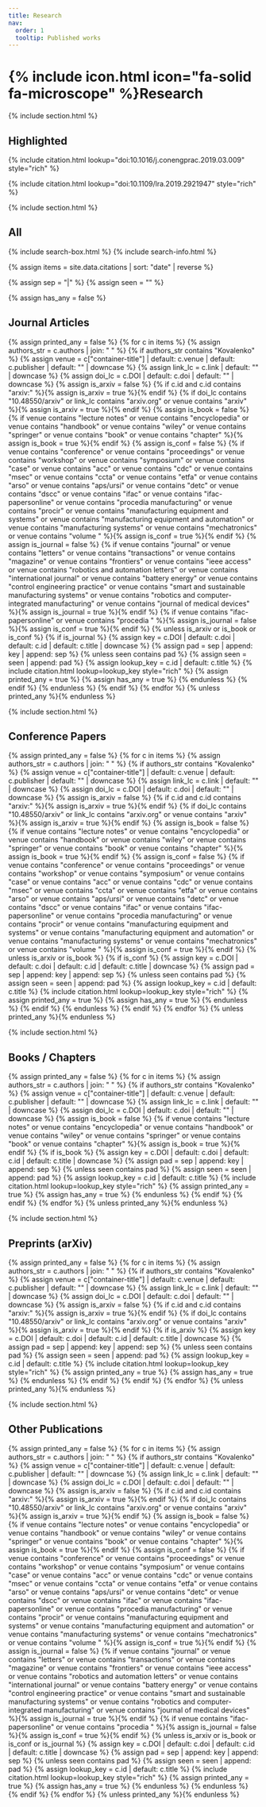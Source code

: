 ```yaml
---
title: Research
nav:
  order: 1
  tooltip: Published works
---
```


# {% include icon.html icon="fa-solid fa-microscope" %}Research



{% include section.html %}

## Highlighted

{% include citation.html lookup="doi:10.1016/j.conengprac.2019.03.009" style="rich" %}

{% include citation.html lookup="doi:10.1109/lra.2019.2921947" style="rich" %}

{% include section.html %}

## All

{% include search-box.html %}
{% include search-info.html %}

{% assign items = site.data.citations | sort: "date" | reverse %}

{% assign sep = "|" %}
{% assign seen = "" %}

{% assign has_any = false %}

## Journal Articles
{% assign printed_any = false %}
{% for c in items %}
  {% assign authors_str = c.authors | join: " " %}
  {% if authors_str contains "Kovalenko" %}
    {% assign venue = c["container-title"] | default: c.venue | default: c.publisher | default: "" | downcase %}
    {% assign link_lc = c.link | default: "" | downcase %}
    {% assign doi_lc = c.DOI | default: c.doi | default: "" | downcase %}
    {% assign is_arxiv = false %}
    {% if c.id and c.id contains "arxiv:" %}{% assign is_arxiv = true %}{% endif %}
    {% if doi_lc contains "10.48550/arxiv" or link_lc contains "arxiv.org" or venue contains "arxiv" %}{% assign is_arxiv = true %}{% endif %}
    {% assign is_book = false %}
    {% if venue contains "lecture notes" or venue contains "encyclopedia" or venue contains "handbook" or venue contains "wiley" or venue contains "springer" or venue contains "book" or venue contains "chapter" %}{% assign is_book = true %}{% endif %}
    {% assign is_conf = false %}
    {% if venue contains "conference" or venue contains "proceedings" or venue contains "workshop" or venue contains "symposium" or venue contains "case" or venue contains "acc" or venue contains "cdc" or venue contains "msec" or venue contains "ccta" or venue contains "etfa" or venue contains "arso" or venue contains "aps/ursi" or venue contains "detc" or venue contains "dscc" or venue contains "ifac" or venue contains "ifac-papersonline" or venue contains "procedia manufacturing" or venue contains "procir" or venue contains "manufacturing equipment and systems" or venue contains "manufacturing equipment and automation" or venue contains "manufacturing systems" or venue contains "mechatronics" or venue contains "volume " %}{% assign is_conf = true %}{% endif %}
    {% assign is_journal = false %}
    {% if venue contains "journal" or venue contains "letters" or venue contains "transactions" or venue contains "magazine" or venue contains "frontiers" or venue contains "ieee access" or venue contains "robotics and automation letters" or venue contains "international journal" or venue contains "battery energy" or venue contains "control engineering practice" or venue contains "smart and sustainable manufacturing systems" or venue contains "robotics and computer-integrated manufacturing" or venue contains "journal of medical devices" %}{% assign is_journal = true %}{% endif %}
    {% if venue contains "ifac-papersonline" or venue contains "procedia " %}{% assign is_journal = false %}{% assign is_conf = true %}{% endif %}
    {% unless is_arxiv or is_book or is_conf %}
      {% if is_journal %}
        {% assign key = c.DOI | default: c.doi | default: c.id | default: c.title | downcase %}
        {% assign pad = sep | append: key | append: sep %}
        {% unless seen contains pad %}
          {% assign seen = seen | append: pad %}
          {% assign lookup_key = c.id | default: c.title %}
          {% include citation.html lookup=lookup_key style="rich" %}
          {% assign printed_any = true %}
          {% assign has_any = true %}
        {% endunless %}
      {% endif %}
    {% endunless %}
  {% endif %}
{% endfor %}
{% unless printed_any %}{% endunless %}

{% include section.html %}

## Conference Papers
{% assign printed_any = false %}
{% for c in items %}
  {% assign authors_str = c.authors | join: " " %}
  {% if authors_str contains "Kovalenko" %}
    {% assign venue = c["container-title"] | default: c.venue | default: c.publisher | default: "" | downcase %}
    {% assign link_lc = c.link | default: "" | downcase %}
    {% assign doi_lc = c.DOI | default: c.doi | default: "" | downcase %}
    {% assign is_arxiv = false %}
    {% if c.id and c.id contains "arxiv:" %}{% assign is_arxiv = true %}{% endif %}
    {% if doi_lc contains "10.48550/arxiv" or link_lc contains "arxiv.org" or venue contains "arxiv" %}{% assign is_arxiv = true %}{% endif %}
    {% assign is_book = false %}
    {% if venue contains "lecture notes" or venue contains "encyclopedia" or venue contains "handbook" or venue contains "wiley" or venue contains "springer" or venue contains "book" or venue contains "chapter" %}{% assign is_book = true %}{% endif %}
    {% assign is_conf = false %}
    {% if venue contains "conference" or venue contains "proceedings" or venue contains "workshop" or venue contains "symposium" or venue contains "case" or venue contains "acc" or venue contains "cdc" or venue contains "msec" or venue contains "ccta" or venue contains "etfa" or venue contains "arso" or venue contains "aps/ursi" or venue contains "detc" or venue contains "dscc" or venue contains "ifac" or venue contains "ifac-papersonline" or venue contains "procedia manufacturing" or venue contains "procir" or venue contains "manufacturing equipment and systems" or venue contains "manufacturing equipment and automation" or venue contains "manufacturing systems" or venue contains "mechatronics" or venue contains "volume " %}{% assign is_conf = true %}{% endif %}
    {% unless is_arxiv or is_book %}
      {% if is_conf %}
        {% assign key = c.DOI | default: c.doi | default: c.id | default: c.title | downcase %}
        {% assign pad = sep | append: key | append: sep %}
        {% unless seen contains pad %}
          {% assign seen = seen | append: pad %}
          {% assign lookup_key = c.id | default: c.title %}
          {% include citation.html lookup=lookup_key style="rich" %}
          {% assign printed_any = true %}
          {% assign has_any = true %}
        {% endunless %}
      {% endif %}
    {% endunless %}
  {% endif %}
{% endfor %}
{% unless printed_any %}{% endunless %}

{% include section.html %}

## Books / Chapters
{% assign printed_any = false %}
{% for c in items %}
  {% assign authors_str = c.authors | join: " " %}
  {% if authors_str contains "Kovalenko" %}
    {% assign venue = c["container-title"] | default: c.venue | default: c.publisher | default: "" | downcase %}
    {% assign link_lc = c.link | default: "" | downcase %}
    {% assign doi_lc = c.DOI | default: c.doi | default: "" | downcase %}
    {% assign is_book = false %}
    {% if venue contains "lecture notes" or venue contains "encyclopedia" or venue contains "handbook" or venue contains "wiley" or venue contains "springer" or venue contains "book" or venue contains "chapter" %}{% assign is_book = true %}{% endif %}
    {% if is_book %}
      {% assign key = c.DOI | default: c.doi | default: c.id | default: c.title | downcase %}
      {% assign pad = sep | append: key | append: sep %}
      {% unless seen contains pad %}
        {% assign seen = seen | append: pad %}
        {% assign lookup_key = c.id | default: c.title %}
        {% include citation.html lookup=lookup_key style="rich" %}
        {% assign printed_any = true %}
        {% assign has_any = true %}
      {% endunless %}
    {% endif %}
  {% endif %}
{% endfor %}
{% unless printed_any %}{% endunless %}

{% include section.html %}

## Preprints (arXiv)
{% assign printed_any = false %}
{% for c in items %}
  {% assign authors_str = c.authors | join: " " %}
  {% if authors_str contains "Kovalenko" %}
    {% assign venue = c["container-title"] | default: c.venue | default: c.publisher | default: "" | downcase %}
    {% assign link_lc = c.link | default: "" | downcase %}
    {% assign doi_lc = c.DOI | default: c.doi | default: "" | downcase %}
    {% assign is_arxiv = false %}
    {% if c.id and c.id contains "arxiv:" %}{% assign is_arxiv = true %}{% endif %}
    {% if doi_lc contains "10.48550/arxiv" or link_lc contains "arxiv.org" or venue contains "arxiv" %}{% assign is_arxiv = true %}{% endif %}
    {% if is_arxiv %}
      {% assign key = c.DOI | default: c.doi | default: c.id | default: c.title | downcase %}
      {% assign pad = sep | append: key | append: sep %}
      {% unless seen contains pad %}
        {% assign seen = seen | append: pad %}
        {% assign lookup_key = c.id | default: c.title %}
        {% include citation.html lookup=lookup_key style="rich" %}
        {% assign printed_any = true %}
        {% assign has_any = true %}
      {% endunless %}
    {% endif %}
  {% endif %}
{% endfor %}
{% unless printed_any %}{% endunless %}

{% include section.html %}

## Other Publications
{% assign printed_any = false %}
{% for c in items %}
  {% assign authors_str = c.authors | join: " " %}
  {% if authors_str contains "Kovalenko" %}
    {% assign venue = c["container-title"] | default: c.venue | default: c.publisher | default: "" | downcase %}
    {% assign link_lc = c.link | default: "" | downcase %}
    {% assign doi_lc = c.DOI | default: c.doi | default: "" | downcase %}
    {% assign is_arxiv = false %}
    {% if c.id and c.id contains "arxiv:" %}{% assign is_arxiv = true %}{% endif %}
    {% if doi_lc contains "10.48550/arxiv" or link_lc contains "arxiv.org" or venue contains "arxiv" %}{% assign is_arxiv = true %}{% endif %}
    {% assign is_book = false %}
    {% if venue contains "lecture notes" or venue contains "encyclopedia" or venue contains "handbook" or venue contains "wiley" or venue contains "springer" or venue contains "book" or venue contains "chapter" %}{% assign is_book = true %}{% endif %}
    {% assign is_conf = false %}
    {% if venue contains "conference" or venue contains "proceedings" or venue contains "workshop" or venue contains "symposium" or venue contains "case" or venue contains "acc" or venue contains "cdc" or venue contains "msec" or venue contains "ccta" or venue contains "etfa" or venue contains "arso" or venue contains "aps/ursi" or venue contains "detc" or venue contains "dscc" or venue contains "ifac" or venue contains "ifac-papersonline" or venue contains "procedia manufacturing" or venue contains "procir" or venue contains "manufacturing equipment and systems" or venue contains "manufacturing equipment and automation" or venue contains "manufacturing systems" or venue contains "mechatronics" or venue contains "volume " %}{% assign is_conf = true %}{% endif %}
    {% assign is_journal = false %}
    {% if venue contains "journal" or venue contains "letters" or venue contains "transactions" or venue contains "magazine" or venue contains "frontiers" or venue contains "ieee access" or venue contains "robotics and automation letters" or venue contains "international journal" or venue contains "battery energy" or venue contains "control engineering practice" or venue contains "smart and sustainable manufacturing systems" or venue contains "robotics and computer-integrated manufacturing" or venue contains "journal of medical devices" %}{% assign is_journal = true %}{% endif %}
    {% if venue contains "ifac-papersonline" or venue contains "procedia " %}{% assign is_journal = false %}{% assign is_conf = true %}{% endif %}
    {% unless is_arxiv or is_book or is_conf or is_journal %}
      {% assign key = c.DOI | default: c.doi | default: c.id | default: c.title | downcase %}
      {% assign pad = sep | append: key | append: sep %}
      {% unless seen contains pad %}
        {% assign seen = seen | append: pad %}
        {% assign lookup_key = c.id | default: c.title %}
        {% include citation.html lookup=lookup_key style="rich" %}
        {% assign printed_any = true %}
        {% assign has_any = true %}
      {% endunless %}
    {% endunless %}
  {% endif %}
{% endfor %}
{% unless printed_any %}{% endunless %}
